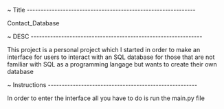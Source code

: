 ~ Title -------------------------------------------------------------

Contact_Database


~ DESC --------------------------------------------------------------

This project is a personal project which I started in order to make an 
interface for users to interact with an SQL database for those that are 
not familiar with SQL as a programming langage but wants to create their
own database


~ Instructions ------------------------------------------------------

In order to enter the interface all you have to do is run the main.py
file
